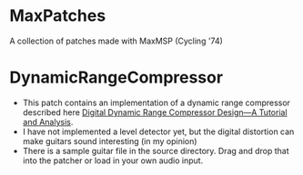 # MaxPatches
A collection of patches made with MaxMSP (Cycling '74)

# DynamicRangeCompressor

+ This patch contains an implementation of a dynamic range compressor described here [Digital Dynamic Range Compressor Design—A Tutorial and Analysis](https://www.eecs.qmul.ac.uk/~josh/documents/2012/GiannoulisMassbergReiss-dynamicrangecompression-JAES2012.pdf).
+ I have not implemented a level detector yet, but the digital distortion can make guitars sound interesting (in my opinion)
+ There is a sample guitar file in the source directory. Drag and drop that into the patcher or load in your own audio input.
